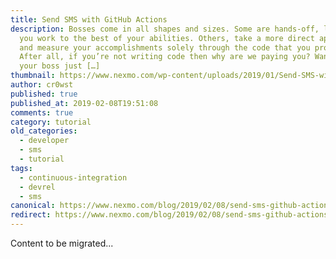 ```yaml
---
title: Send SMS with GitHub Actions
description: Bosses come in all shapes and sizes. Some are hands-off, letting
  you work to the best of your abilities. Others, take a more direct approach
  and measure your accomplishments solely through the code that you produce.
  After all, if you’re not writing code then why are we paying you? Want to show
  your boss just […]
thumbnail: https://www.nexmo.com/wp-content/uploads/2019/01/Send-SMS-with-GitHub-Actions.png
author: cr0wst
published: true
published_at: 2019-02-08T19:51:08
comments: true
category: tutorial
old_categories:
  - developer
  - sms
  - tutorial
tags:
  - continuous-integration
  - devrel
  - sms
canonical: https://www.nexmo.com/blog/2019/02/08/send-sms-github-actions-dr
redirect: https://www.nexmo.com/blog/2019/02/08/send-sms-github-actions-dr
---
```

Content to be migrated...